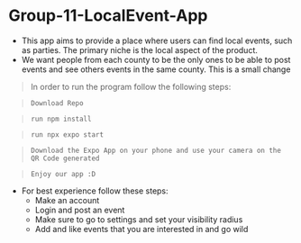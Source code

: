 # Group-11-LocalEvent-App
- This app aims to provide a place where users can find local events, such as parties. The primary niche is the local aspect of the product. 
- We want people from each county to be the only ones to be able to post events and see others events in the same county. This is a small change

> In order to run the program follow the following steps:

> `Download Repo`

> `run npm install` 

> `run npx expo start`

> `Download the Expo App on your phone and use your camera on the QR Code generated`

> `Enjoy our app :D`

- For best experience follow these steps:
  * Make an account
  * Login and post an event
  * Make sure to go to settings and set your visibility radius
  * Add and like events that you are interested in and go wild
